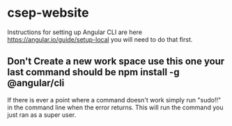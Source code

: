 # csep-website
Instructions for setting up Angular CLI are here https://angular.io/guide/setup-local you will need to do that first. 
## Don't Create a new work space use this one your last command should be npm install -g @angular/cli
If there is ever a point where a command doesn't work simply run "sudo!!" in the command line when the error returns. This will run the command you just ran as a
super user. 
